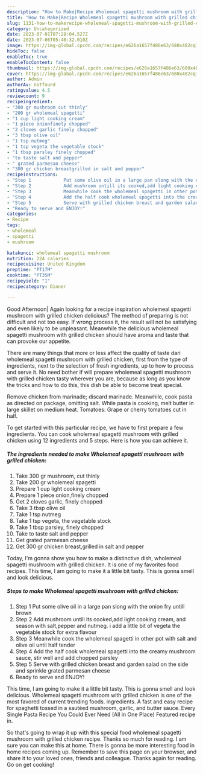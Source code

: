 ```yaml
---
description: "How to Make|Recipe Wholemeal spagetti mushroom with grilled chicken {That is Delicious"
title: "How to Make|Recipe Wholemeal spagetti mushroom with grilled chicken {That is Delicious"
slug: 1131-how-to-makerecipe-wholemeal-spagetti-mushroom-with-grilled-chicken-that-is-delicious
category: Uncategorized
date: 2023-07-01T07:28:04.527Z
date: 2023-07-06T05:40:32.010Z
image: https://img-global.cpcdn.com/recipes/e626a1657f486e63/680x482cq70/wholemeal-spagetti-mushroom-with-grilled-chicken-recipe-main-photo.jpg
hideToc: false
enableToc: true
enableTocContent: false
thumbnail: https://img-global.cpcdn.com/recipes/e626a1657f486e63/680x482cq70/wholemeal-spagetti-mushroom-with-grilled-chicken-recipe-main-photo.jpg
cover: https://img-global.cpcdn.com/recipes/e626a1657f486e63/680x482cq70/wholemeal-spagetti-mushroom-with-grilled-chicken-recipe-main-photo.jpg
author: Admin
authorAv: notfound
ratingvalue: 4.5
reviewcount: 9
recipeingredient:
- "300 gr mushroom cut thinly"
- "200 gr wholemeal spagetti"
- "1 cup light cooking cream"
- "1 piece onionfinely chopped"
- "2 cloves garlic finely chopped"
- "3 tbsp olive oil"
- "1 tsp nutmeg"
- "1 tsp vegeta the vegetable stock"
- "1 tbsp parsley finely chopped"
- "to taste salt and pepper"
- " grated parmesan cheese"
- "300 gr chicken breastgrilled in salt and pepper"
recipeinstructions:
- "Step 1            Put some olive oil in a large pan slong with the onion fry untill brown"
- "Step 2            Add mushroom untill its cooked,add light cooking cream, and season with salt,pepper and nutmeg. i add a little bit of vegeta the vegetable stock for extra flavour"
- "Step 3            Meanwhile cook the wholemeal spagetti in other pot with salt and olive oil until half tender"
- "Step 4            Add the half cook wholemeal spagetti into the creamy mushroom sauce, stir well and add chopped parsley"
- "Step 5            Serve with grilled chicken breast and garden salad on the side and sprinkle grated parmesan cheese"
- "Ready to serve and ENJOY!"
categories:
- Recipe
tags:
- wholemeal
- spagetti
- mushroom

katakunci: wholemeal spagetti mushroom 
nutrition: 224 calories
recipecuisine: United Kingdom
preptime: "PT17M"
cooktime: "PT35M"
recipeyield: "1"
recipecategory: Dinner

---
```



Good Afternoon| Again looking for a recipe inspiration wholemeal spagetti mushroom with grilled chicken delicious? The method of preparing is not difficult and not too easy. If wrong process it, the result will not be satisfying and even likely to be unpleasant. Meanwhile the delicious wholemeal spagetti mushroom with grilled chicken should have aroma and taste that can provoke our appetite.






There are many things that more or less affect the quality of taste dari wholemeal spagetti mushroom with grilled chicken, first from the type of ingredients, next to the selection of fresh ingredients, up to how to process and serve it. No need bother if will prepare wholemeal spagetti mushroom with grilled chicken tasty wherever you are, because as long as you know the tricks and how to do this, this dish be able to become treat special.


Remove chicken from marinade; discard marinade. Meanwhile, cook pasta as directed on package, omitting salt. While pasta is cooking, melt butter in large skillet on medium heat. Tomatoes: Grape or cherry tomatoes cut in half.


To get started with this particular recipe, we have to first prepare a few ingredients. You can cook wholemeal spagetti mushroom with grilled chicken using 12 ingredients and 5 steps. Here is how you can achieve it.

<!--inarticleads1-->

##### The ingredients needed to make Wholemeal spagetti mushroom with grilled chicken:

1. Take 300 gr mushroom, cut thinly
1. Take 200 gr wholemeal spagetti
1. Prepare 1 cup light cooking cream
1. Prepare 1 piece onion,finely chopped
1. Get 2 cloves garlic, finely chopped
1. Take 3 tbsp olive oil
1. Take 1 tsp nutmeg
1. Take 1 tsp vegeta, the vegetable stock
1. Take 1 tbsp parsley, finely chopped
1. Take to taste salt and pepper
1. Get  grated parmesan cheese
1. Get 300 gr chicken breast,grilled in salt and pepper


Today, I&#39;m gonna show you how to make a distinctive dish, wholemeal spagetti mushroom with grilled chicken. It is one of my favorites food recipes. This time, I am going to make it a little bit tasty. This is gonna smell and look delicious. 

<!--inarticleads2-->

##### Steps to make Wholemeal spagetti mushroom with grilled chicken:

1. Step 1            Put some olive oil in a large pan slong with the onion fry untill brown
1. Step 2            Add mushroom untill its cooked,add light cooking cream, and season with salt,pepper and nutmeg. i add a little bit of vegeta the vegetable stock for extra flavour
1. Step 3            Meanwhile cook the wholemeal spagetti in other pot with salt and olive oil until half tender
1. Step 4            Add the half cook wholemeal spagetti into the creamy mushroom sauce, stir well and add chopped parsley
1. Step 5            Serve with grilled chicken breast and garden salad on the side and sprinkle grated parmesan cheese
1. Ready to serve and ENJOY!

This time, I am going to make it a little bit tasty. This is gonna smell and look delicious. Wholemeal spagetti mushroom with grilled chicken is one of the most favored of current trending foods. ingredients. A fast and easy recipe for spaghetti tossed in a sautéed mushroom, garlic, and butter sauce. Every Single Pasta Recipe You Could Ever Need (All in One Place) Featured recipe in. 

So that's going to wrap it up with this special food wholemeal spagetti mushroom with grilled chicken recipe. Thanks so much for reading. I am sure you can make this at home. There is gonna be more interesting food in home recipes coming up. Remember to save this page on your browser, and share it to your loved ones, friends and colleague. Thanks again for reading. Go on get cooking!

